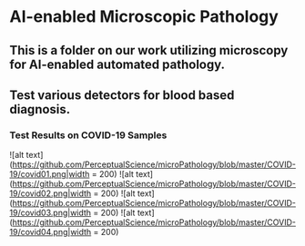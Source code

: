 # AI-enabled Microscopic Pathology
## This is a folder on our work utilizing microscopy for AI-enabled automated pathology.
## Test various detectors for blood based diagnosis.

### Test Results on COVID-19 Samples
![alt text](https://github.com/PerceptualScience/microPathology/blob/master/COVID-19/covid01.png|width = 200)
![alt text](https://github.com/PerceptualScience/microPathology/blob/master/COVID-19/covid02.png|width = 200)
![alt text](https://github.com/PerceptualScience/microPathology/blob/master/COVID-19/covid03.png|width = 200)
![alt text](https://github.com/PerceptualScience/microPathology/blob/master/COVID-19/covid04.png|width = 200)
